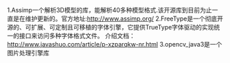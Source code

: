 1.Assimp一个解析3D模型的库，能解析40多种模型格式.该开源库到目前为止一直是在维护更新的。官方地址:http://www.assimp.org/
2.FreeType是一个彻底开源的、可扩展、可定制且可移植的字体引擎，它提供TrueType字体驱动的实现统一的接口来访问多种字体格式文件。 介绍文档：http://www.javashuo.com/article/p-xzparqkw-nr.html
3.opencv_java3是一个图片处理引擎库

